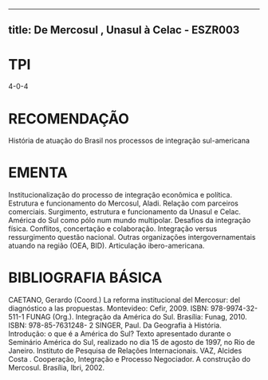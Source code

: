 
---
title: De Mercosul , Unasul à Celac - ESZR003 
---

# TPI

4-0-4

# RECOMENDAÇÃO

História de atuação do Brasil nos processos de integração sul-americana

# EMENTA

Institucionalização do processo de integração econômica e política. Estrutura e funcionamento do Mercosul, Aladi. Relação com parceiros comerciais. Surgimento, estrutura e funcionamento da Unasul e Celac. América do Sul como pólo num mundo multipolar. Desafios da integração física. Conflitos, concertação e colaboração. Integração versus ressurgimento questão nacional. Outras organizações intergovernamentais atuando na região (OEA, BID). Articulação ibero-americana.

# BIBLIOGRAFIA BÁSICA

CAETANO, Gerardo (Coord.) La reforma institucional del Mercosur: del diagnóstico a las propuestas. Montevideo: Cefir, 2009. ISBN: 978-9974-32-511-1
FUNAG (Org.). Integração da América do Sul. Brasília: Funag, 2010. ISBN: 978-85-7631248- 2
SINGER, Paul. Da Geografia à História. Introdução: o que é a América do Sul? Texto apresentado durante o Seminário América do Sul, realizado no dia 15 de agosto de 1997, no Rio de Janeiro. Instituto de Pesquisa de Relações Internacionais.
VAZ, Alcides Costa . Cooperação, Integração e Processo Negociador. A construção do Mercosul. Brasília, Ibri, 2002.
        